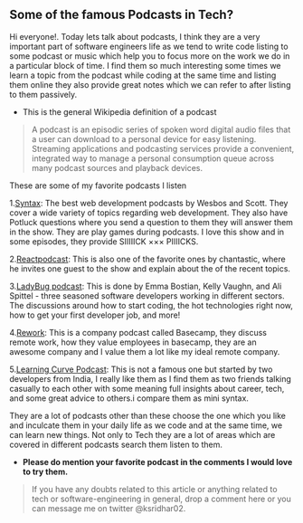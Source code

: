 ## Some of the famous Podcasts in Tech?

Hi everyone!. Today lets talk about podcasts, I think they are a very important part of software engineers life as we tend to write code listing to some podcast or music which help you to focus more on the work we do in a particular block of time. I find them so much interesting some times we learn a topic from the podcast while coding at the same time and listing them online they also provide great notes which we can refer to after listing to them passively. 

- This is the general  Wikipedia definition of a podcast 
> A podcast is an episodic series of spoken word digital audio files that a user can download to a personal device for easy listening. Streaming applications and podcasting services provide a convenient, integrated way to manage a personal consumption queue across many podcast sources and playback devices.

These are some of my favorite podcasts I listen   

1.[Syntax](https://syntax.fm/): The best web development podcasts by Wesbos and Scott. They cover a wide variety of topics regarding web development. They also have Potluck questions where you send a question to them they will answer them in the show. They are play games during podcasts. I love this show and in some episodes, they provide SIIIIICK ××× PIIIICKS.

2.[Reactpodcast](https://reactpodcast.simplecast.com/): This is also one of the favorite ones by chantastic, where he invites one guest to the show and explain about the of the recent topics.

3.[LadyBug podcast](https://www.ladybug.dev/): This is done by Emma Bostian, Kelly Vaughn, and Ali Spittel - three seasoned software developers working in different sectors. The discussions around how to start coding, the hot technologies right now, how to get your first developer job, and more!

4.[Rework](https://rework.fm/): This is a company podcast called Basecamp, they discuss remote work, how they value employees in basecamp, they are an awesome company and I value them a lot like my ideal remote company.

5.[Learning Curve Podcast](https://learningcurve.dev/): This is not a famous one but started by two developers from India, I really like them as I find them as two friends talking casually to each other with some meaning full insights about career, tech, and some great advice to others.i compare them as mini syntax.

They are a lot of podcasts other than these choose the one which you like and inculcate them in your daily life as we code and at the same time, we can learn new things. Not only to Tech they are a lot of areas which are covered in different podcasts search them listen to them. 

- __Please do mention your favorite podcast in the comments I would love to try them.__

> If you have any doubts related to this article or anything related to tech or software-engineering in general, drop a comment here or you can message me on twitter @ksridhar02.
 
